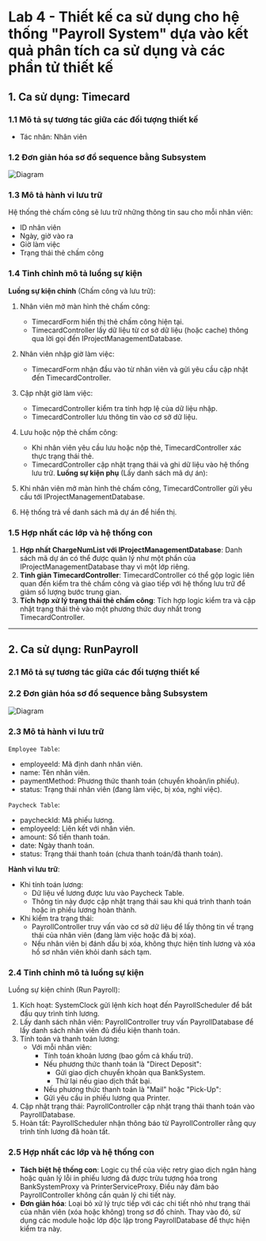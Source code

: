# Lab 4 - Thiết kế ca sử dụng cho hệ thống "Payroll System" dựa vào kết quả phân tích ca sử dụng và các phần tử thiết kế
## 1. Ca sử dụng: Timecard
### 1.1 Mô tả sự tương tác giữa các đối tượng thiết kế
  - Tác nhân: Nhân viên
### 1.2 Đơn giản hóa sơ đồ sequence bằng Subsystem
![Diagram](https://www.planttext.com/api/plantuml/png/h9JDIWCn58NtUOhx0ds1BgHGVz6AYovqcMP2PsHoCwIPGfVYmeLFu49iAIA81GLNauMBGDyZJ-0hcB4KMpe_MjmCPCZvEFUSIpxDHskWgTAfY0bbMYhO4qaiHvmJ9b4h6KCt4fnH5UnB9JP-jXVdc2lIaoa6L8tWw4p9IyvqXoBjSy5Hxr9DUtJ02LdIeR6p1cv2nva747QC4DeN3467BZF0_FTH0BFls2UhWbN0ZuacdFZxem8nX94pDmZQPPE8R2hBUCTUTYr0Axebj3oDfTc0-d47Ti92F_yK0cVUm4wGb2kXKUAsgrmsXQ4pLwNK8fSRPHmuCujg4OiUl7ZPQXCEyxWmZyhS5bLOiG2d_juiWRudt4DinmA6URhiLxMtlxMO8tG5ehxlDT3V1hYmpoambpsb4CzVqwqtk4PRFqCPeIfyP-wIRHsV-nLPH8Q0EUWVlBOu1lcZz0K00F__0m00)

### 1.3 Mô tả hành vi lưu trữ
Hệ thống thẻ chấm công sẽ lưu trữ những thông tin sau cho mỗi nhân viên:
- ID nhân viên
- Ngày, giờ vào ra
- Giờ làm việc
- Trạng thái thẻ chấm công

### 1.4 Tinh chỉnh mô tả luồng sự kiện
**Luồng sự kiện chính** (Chấm công và lưu trữ):
  1. Nhân viên mở màn hình thẻ chấm công:
     
     - TimecardForm hiển thị thẻ chấm công hiện tại.
     - TimecardController lấy dữ liệu từ cơ sở dữ liệu (hoặc cache) thông qua lời gọi đến IProjectManagementDatabase.
  2. Nhân viên nhập giờ làm việc:
     
     - TimecardForm nhận đầu vào từ nhân viên và gửi yêu cầu cập nhật đến TimecardController.
  3. Cập nhật giờ làm việc:
     
     - TimecardController kiểm tra tính hợp lệ của dữ liệu nhập.
     - TimecardController lưu thông tin vào cơ sở dữ liệu.
  4. Lưu hoặc nộp thẻ chấm công:
     - Khi nhân viên yêu cầu lưu hoặc nộp thẻ, TimecardController xác thực trạng thái thẻ.
     - TimecardController cập nhật trạng thái và ghi dữ liệu vào hệ thống lưu trữ.
**Luồng sự kiện phụ** (Lấy danh sách mã dự án):
  1. Khi nhân viên mở màn hình thẻ chấm công, TimecardController gửi yêu cầu tới IProjectManagementDatabase.
  2. Hệ thống trả về danh sách mã dự án để hiển thị.
### 1.5 Hợp nhất các lớp và hệ thống con
1. **Hợp nhất ChargeNumList với IProjectManagementDatabase**: Danh sách mã dự án có thể được quản lý như một phần của IProjectManagementDatabase thay vì một lớp riêng.
2. **Tinh giản TimecardController**: TimecardController có thể gộp logic liên quan đến kiểm tra thẻ chấm công và giao tiếp với hệ thống lưu trữ để giảm số lượng bước trung gian.
3. **Tích hợp xử lý trạng thái thẻ chấm công**: Tích hợp logic kiểm tra và cập nhật trạng thái thẻ vào một phương thức duy nhất trong TimecardController.

---
## 2. Ca sử dụng: RunPayroll
### 2.1 Mô tả sự tương tác giữa các đối tượng thiết kế
### 2.2 Đơn giản hóa sơ đồ sequence bằng Subsystem
![Diagram](https://www.planttext.com/api/plantuml/png/Z5EzJiCm4Dxz53V2q1V8WAgs0wWCbOfG9SHWagYswfv3uY3b6PYO65W8224X8fWJeGv6VGy_0Q-0qmObb1Jm42jtzzrtFvy_YaKtKZHKyLmGwYePmZY9b3_l2-dEAakFucnjhGoZaAFoGq82Y-Gk3oWg6D4ab4ACNUPxiR3U5cTVeYhl4jlWWSxU3xW3Gvsv39WqUQhWF4v0XVeP6IYTsQzOlYvJd99DN2DNpUP0p-Gl2jwlJFuOjsUeenif1bJHCnhv3XoQ_241ZrfWf5DR639zXt31zHEIZMZej1SnQ4SJ8MK09yUckE4mDyKrRxfF2TZploAFlZNMmFrLcJNP0TgDRoUhLU30n1GP2Fq6YfKjAQbJN27he6rCGvClodMQ_1wcd4hmJ77fib-8AxKvS80GC6xnyLUBi8EhNzUk5NVNATRHs-WdTlfskYRF43WI7ptI9e1MGUvBVOkWh12QUYHTcwHyFfy0003__mC0)

### 2.3 Mô tả hành vi lưu trữ
`Employee Table`:
- employeeId: Mã định danh nhân viên.
- name: Tên nhân viên.
- paymentMethod: Phương thức thanh toán (chuyển khoản/in phiếu).
- status: Trạng thái nhân viên (đang làm việc, bị xóa, nghỉ việc).
  
`Paycheck Table`:
- paycheckId: Mã phiếu lương.
- employeeId: Liên kết với nhân viên.
- amount: Số tiền thanh toán.
- date: Ngày thanh toán.
- status: Trạng thái thanh toán (chưa thanh toán/đã thanh toán).

**Hành vi lưu trữ**:
- Khi tính toán lương:
  - Dữ liệu về lương được lưu vào Paycheck Table.
  - Thông tin này được cập nhật trạng thái sau khi quá trình thanh toán hoặc in phiếu lương hoàn thành.
- Khi kiểm tra trạng thái:
  - PayrollController truy vấn vào cơ sở dữ liệu để lấy thông tin về trạng thái của nhân viên (đang làm việc hoặc đã bị xóa).
  - Nếu nhân viên bị đánh dấu bị xóa, không thực hiện tính lương và xóa hồ sơ nhân viên khỏi danh sách tạm.
### 2.4 Tinh chỉnh mô tả luồng sự kiện
Luồng sự kiện chính (Run Payroll):
1. Kích hoạt: SystemClock gửi lệnh kích hoạt đến PayrollScheduler để bắt đầu quy trình tính lương.
2. Lấy danh sách nhân viên: PayrollController truy vấn PayrollDatabase để lấy danh sách nhân viên đủ điều kiện thanh toán.
3. Tính toán và thanh toán lương:
   - Với mỗi nhân viên:
     - Tính toán khoản lương (bao gồm cả khấu trừ).
     - Nếu phương thức thanh toán là "Direct Deposit":
       - Gửi giao dịch chuyển khoản qua BankSystem.
       - Thử lại nếu giao dịch thất bại.
     - Nếu phương thức thanh toán là "Mail" hoặc "Pick-Up":
     - Gửi yêu cầu in phiếu lương qua Printer.
4. Cập nhật trạng thái: PayrollController cập nhật trạng thái thanh toán vào PayrollDatabase.
5. Hoàn tất: PayrollScheduler nhận thông báo từ PayrollController rằng quy trình tính lương đã hoàn tất.
### 2.5 Hợp nhất các lớp và hệ thống con
- **Tách biệt hệ thống con**: Logic cụ thể của việc retry giao dịch ngân hàng hoặc quản lý lỗi in phiếu lương đã được trừu tượng hóa trong BankSystemProxy và PrinterServiceProxy. Điều này đảm bảo PayrollController không cần quản lý chi tiết này.
- **Đơn giản hóa**: Loại bỏ xử lý trực tiếp với các chi tiết nhỏ như trạng thái của nhân viên (xóa hoặc không) trong sơ đồ chính. Thay vào đó, sử dụng các module hoặc lớp độc lập trong PayrollDatabase để thực hiện kiểm tra này.
